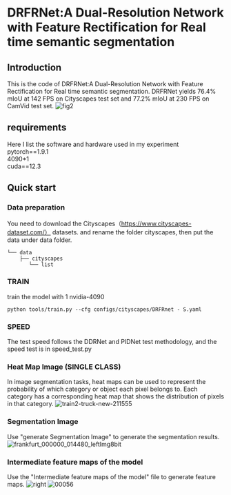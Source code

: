# DRFRNet:A Dual-Resolution Network with Feature Rectification for Real time semantic segmentation

## Introduction  
This is the code of DRFRNet:A Dual-Resolution Network with Feature Rectification for Real time semantic segmentation.  DRFRNet yields 76.4% mIoU at 142 FPS on Cityscapes test set and 77.2% mIoU at 230 FPS on CamVid test set.
![fig2](https://github.com/user-attachments/assets/2dd8f7e4-7cf3-4775-a97f-52b5db3da2fc)
## requirements  
Here I list the software and hardware used in my experiment  
pytorch==1.9.1  
4090*1   
cuda==12.3  
## Quick start  
### Data preparation  
You need to download the Cityscapes（https://www.cityscapes-dataset.com/） datasets. and rename the folder cityscapes, then put the data under data folder.  
```
└── data
    ├── cityscapes
       └── list
```
### TRAIN  
train the model with 1 nvidia-4090  
```
python tools/train.py --cfg configs/cityscapes/DRFRnet - S.yaml
```
### SPEED
The test speed follows the DDRNet and PIDNet test methodology, and the speed test is in speed_test.py
### Heat Map Image (SINGLE CLASS)
In image segmentation tasks, heat maps can be used to represent the probability of which category or object each pixel belongs to. Each category has a corresponding heat map that shows the distribution of pixels in that category.
![train2-truck-new-211555](https://github.com/user-attachments/assets/1e2eac93-03fc-455b-950b-41408afccaf2)
### Segmentation Image 
Use "generate Segmentation Image" to generate the segmentation results.
![frankfurt_000000_014480_leftImg8bit](https://github.com/user-attachments/assets/6c7a6f46-c5bc-4e3a-b907-e78dc2e99e82)
### Intermediate feature maps of the model  
Use the "Intermediate feature maps of the model" file to generate feature maps.
![right](https://github.com/user-attachments/assets/4ed9b19f-a934-4bfa-a6ce-9e6a54d7528b)    ![00056](https://github.com/user-attachments/assets/bb8ca363-14ca-44e6-946a-4a4d2e43b35b)

